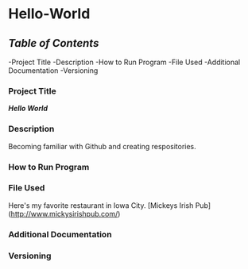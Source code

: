 # **Hello-World** 

## *Table of Contents* 

 -Project Title
 -Description
 -How to Run Program
 -File Used
 -Additional Documentation
 -Versioning
### Project Title

***Hello World***

### Description

Becoming familiar with Github and creating respositories.

### How to Run Program
 
### File Used

Here's my favorite restaurant in Iowa City.
[Mickeys Irish Pub] (http://www.mickysirishpub.com/)

### Additional Documentation

### Versioning
